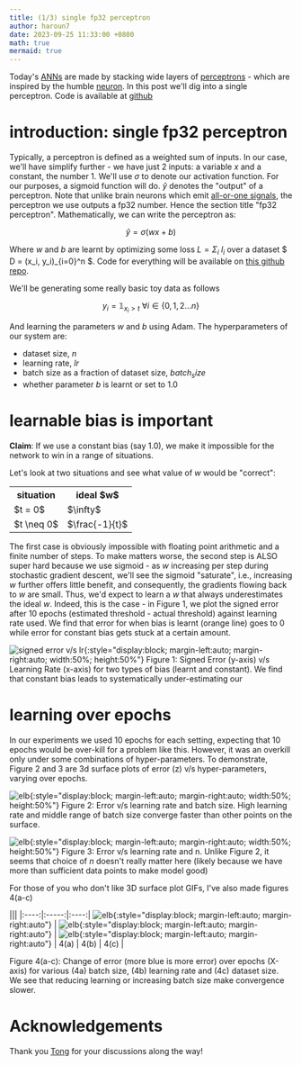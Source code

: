 ```yaml
---
title: (1/3) single fp32 perceptron
author: haroun7
date: 2023-09-25 11:33:00 +0800
math: true
mermaid: true
---
```


Today's [ANNs](https://en.wikipedia.org/wiki/Artificial_neural_network) are made by stacking wide layers of [perceptrons](https://en.wikipedia.org/wiki/Perceptron) - which are inspired by the humble [neuron](https://en.wikipedia.org/wiki/Neuron). In this post we'll dig into a single perceptron. Code is available at [github](https://github.com/HarounH/smol)

# introduction: single fp32 perceptron

Typically, a perceptron is defined as a weighted sum of inputs. In our case, we'll have simplify further - we have just 2 inputs: a variable $x$ and a constant, the number $1$. We'll use $\sigma$ to denote our activation function. For our purposes, a sigmoid function will do. $\hat{y}$ denotes the "output" of a perceptron. Note that unlike brain neurons which emit [all-or-one signals](https://en.wikipedia.org/wiki/All-or-none_law), the perceptron we use outputs a fp32 number. Hence the section title "fp32 perceptron". Mathematically, we can write the perceptron as:

$$
    \hat{y} = \sigma (wx + b)
$$

Where $w$ and $b$ are learnt by optimizing some loss $L = \Sigma_i\ l_i$ over a dataset $ D =  (x_i, y_i)_{i=0}^n $. Code for everything will be available on [this github repo](https://github.com/HarounH/smol).

We'll be generating some really basic toy data as follows

$$
    y_i = \mathbb{1}_{x_i > t}\ \forall i \in \{ 0, 1, 2... n \}
$$

And learning the parameters $w$ and $b$ using Adam. The hyperparameters of our system are:
- dataset size, $n$
- learning rate, $lr$
- batch size as a fraction of dataset size, $batch_size$
- whether parameter $b$ is learnt or set to $1.0$

# learnable bias is important
**Claim**: If we use a constant bias (say 1.0), we make it impossible for the network to win in a range of situations.

Let's look at two situations and see what value of $w$ would be "correct":

<table class="center">
    <tr>
        <th>situation</th>
        <th>ideal $w$</th>
    </tr>
    <tr>
        <td>$t = 0$</td>
        <td>$\infty$</td>
    </tr>
    <tr>
        <td>$t \neq 0$</td>
        <td>$\frac{-1}{t}$</td>
    </tr>
</table>

The first case is obviously impossible with floating point arithmetic and a finite number of steps. To make matters worse, the second step is ALSO super hard because we use sigmoid - as $w$ increasing per step during stochastic gradient descent, we'll see the sigmoid "saturate", i.e., increasing $w$ further offers little benefit, and consequently, the gradients flowing back to $w$ are small. Thus, we'd expect to learn a $w$ that always underestimates the ideal $w$. Indeed, this is the case - in Figure 1, we plot the signed error after 10 epochs (estimated threshold - actual threshold) against learning rate used. We find that error for when bias is learnt (orange line) goes to 0 while error for constant bias gets stuck at a certain amount.

![signed error v/s lr](/assets/images/perceptron1/bias_type_lr.png){:style="display:block; margin-left:auto; margin-right:auto; width:50%; height:50%"}
Figure 1: Signed Error (y-axis) v/s Learning Rate (x-axis) for two types of bias (learnt and constant). We find that constant bias leads to systematically under-estimating our

# learning over epochs
In our experiments we used 10 epochs for each setting, expecting that 10 epochs would be over-kill for a problem like this. However, it was an overkill only under some combinations of hyper-parameters. To demonstrate, Figure 2 and 3 are 3d surface plots of error (z) v/s hyper-parameters, varying over epochs.


![elb](/assets/images/perceptron1/movie_bias_True_elb.gif){:style="display:block; margin-left:auto; margin-right:auto; width:50%; height:50%"}
Figure 2: Error v/s learning rate and batch size. High learning rate and middle range of batch size converge faster than other points on the surface.

![elb](/assets/images/perceptron1/movie_bias_True_eln.gif){:style="display:block; margin-left:auto; margin-right:auto; width:50%; height:50%"}
Figure 3: Error v/s learning rate and n. Unlike Figure 2, it seems that choice of $n$ doesn't really matter here (likely because we have more than sufficient data points to make model good)

For those of you who don't like 3D surface plot GIFs, I've also made figures 4(a-c)

|||
|:----:|:-----:|:----:|
![elb](/assets/images/perceptron1/epoch_vs_batch_size.png){:style="display:block; margin-left:auto; margin-right:auto"} | ![elb](/assets/images/perceptron1/epoch_vs_lr.png){:style="display:block; margin-left:auto; margin-right:auto"} | ![elb](/assets/images/perceptron1/epoch_vs_n.png){:style="display:block; margin-left:auto; margin-right:auto"}
| 4(a) | 4(b) | 4(c) |

Figure 4(a-c): Change of error (more blue is more error) over epochs (X-axis) for various (4a) batch size, (4b) learning rate and (4c) dataset size. We see that reducing learning or increasing batch size make convergence slower.


# Acknowledgements
Thank you [Tong](http://xiaotong.me/) for your discussions along the way!